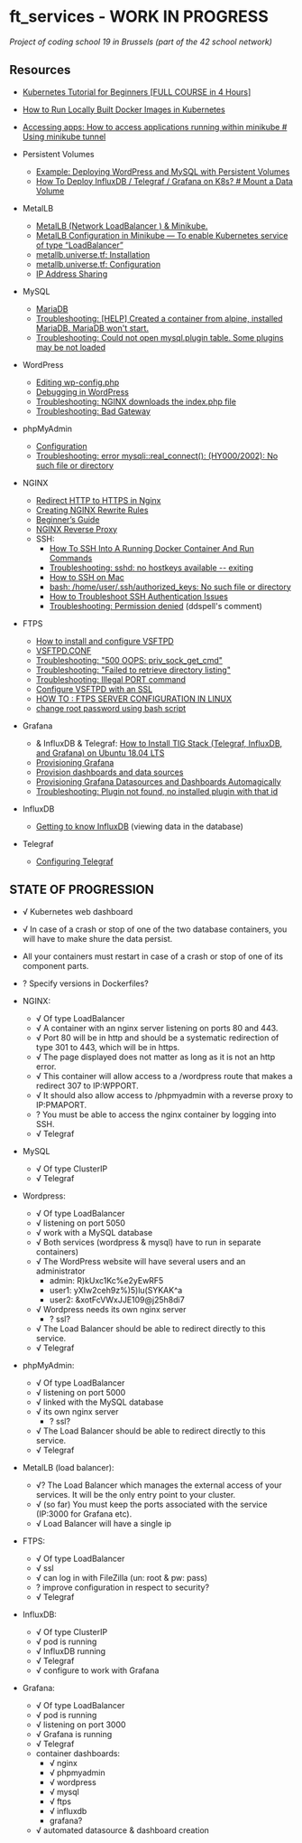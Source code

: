 # ft_services - WORK IN PROGRESS
_Project of coding school 19 in Brussels (part of the 42 school network)_

## Resources
- [Kubernetes Tutorial for Beginners [FULL COURSE in 4 Hours]](https://www.youtube.com/watch?v=X48VuDVv0do)

- [How to Run Locally Built Docker Images in Kubernetes](https://medium.com/swlh/how-to-run-locally-built-docker-images-in-kubernetes-b28fbc32cc1d)
- [Accessing apps: How to access applications running within minikube # Using minikube tunnel](https://minikube.sigs.k8s.io/docs/handbook/accessing/#using-minikube-tunnel)

- Persistent Volumes
	- [Example: Deploying WordPress and MySQL with Persistent Volumes](https://kubernetes.io/docs/tutorials/stateful-application/mysql-wordpress-persistent-volume/)
	- [How To Deploy InfluxDB / Telegraf / Grafana on K8s? # Mount a Data Volume](https://octoperf.com/blog/2019/09/19/kraken-kubernetes-influxdb-grafana-telegraf/#mount-a-data-volume)

- MetalLB
	- [MetalLB (Network LoadBalancer ) & Minikube.](https://medium.com/@shoaib_masood/metallb-network-loadbalancer-minikube-335d846dfdbe)
	- [MetalLB Configuration in Minikube — To enable Kubernetes service of type “LoadBalancer”](https://medium.com/faun/metallb-configuration-in-minikube-to-enable-kubernetes-service-of-type-loadbalancer-9559739787df)
	- [metallb.universe.tf: Installation](https://metallb.universe.tf/installation/)
	- [metallb.universe.tf: Configuration](https://metallb.universe.tf/configuration/)
	- [IP Address Sharing](https://metallb.universe.tf/usage/#ip-address-sharing)

- MySQL
	- [MariaDB](https://wiki.alpinelinux.org/wiki/MariaDB)
	- [Troubleshooting: [HELP] Created a container from alpine, installed MariaDB. MariaDB won't start.](https://www.reddit.com/r/docker/comments/3ucc8y/help_created_a_container_from_alpine_installed/)
	- [Troubleshooting: Could not open mysql.plugin table. Some plugins may be not loaded](https://stackoverflow.com/questions/34198735/could-not-open-mysql-plugin-table-some-plugins-may-be-not-loaded)

- WordPress
	- [Editing wp-config.php](https://wordpress.org/support/article/editing-wp-config-php/#set-database-host)
	- [Debugging in WordPress](https://wordpress.org/support/article/debugging-in-wordpress/)
	- [Troubleshooting: NGINX downloads the index.php file](https://stackoverflow.com/questions/25591040/nginx-serves-php-files-as-downloads-instead-of-executing-them)
	- [Troubleshooting: Bad Gateway](https://medium.com/@armno/til-fixing-http-502-bad-gateway-error-nginx-wordpress-a591be919adf)

- phpMyAdmin
	- [Configuration](https://docs.phpmyadmin.net/en/latest/config.html)
	- [Troubleshooting: error mysqli::real_connect(): (HY000/2002): No such file or directory](https://stackoverflow.com/questions/29928109/getting-error-mysqlireal-connect-hy000-2002-no-such-file-or-directory-wh)

- NGINX
	- [Redirect HTTP to HTTPS in Nginx](https://linuxize.com/post/redirect-http-to-https-in-nginx/#:~:text=The%20preferred%20method%20to%20redirect,unpredictable%20behavior%20of%20the%20server.)
	- [Creating NGINX Rewrite Rules](https://www.nginx.com/blog/creating-nginx-rewrite-rules/)
	- [Beginner’s Guide](http://nginx.org/en/docs/beginners_guide.html)
	- [NGINX Reverse Proxy](https://docs.nginx.com/nginx/admin-guide/web-server/reverse-proxy/)
	- SSH:
		- [How To SSH Into A Running Docker Container And Run Commands](https://phoenixnap.com/kb/how-to-ssh-into-docker-container)
		- [Troubleshooting: sshd: no hostkeys available -- exiting](https://www.garron.me/en/linux/sshd-no-hostkeys-available-exiting.html)
		- [How to SSH on Mac](https://www.servermania.com/kb/articles/ssh-mac/)
		- [bash: /home/user/.ssh/authorized_keys: No such file or directory](https://askubuntu.com/questions/466549/bash-home-user-ssh-authorized-keys-no-such-file-or-directory)
		- [How to Troubleshoot SSH Authentication Issues](https://www.digitalocean.com/docs/droplets/resources/troubleshooting-ssh/authentication/#:~:text=Make%20sure%20the%20authorized_keys%20file,properly%20configured%20for%20the%20session.)
		- [Troubleshooting: Permission denied](https://www.digitalocean.com/community/questions/ssh-copy-id-not-working-permission-denied-publickey) (ddspell's comment)

- FTPS
	- [How to install and configure VSFTPD](https://www.howtoforge.com/tutorial/how-to-install-and-configure-vsftpd/)
	- [VSFTPD.CONF](http://vsftpd.beasts.org/vsftpd_conf.html)
	- [Troubleshooting: "500 OOPS: priv_sock_get_cmd"](https://www.liquidweb.com/kb/error-500-oops-priv_sock_get_cmd-on-fedora-20-solved/)
	- [Troubleshooting: "Failed to retrieve directory listing"](https://serverfault.com/questions/555541/failed-to-retrieve-directory-listing-in-filezilla-connecting-to-vsftpd)
	- [Troubleshooting: Illegal PORT command](https://askubuntu.com/questions/358603/vsftpd-illegal-port-command)
	- [Configure VSFTPD with an SSL](https://www.liquidweb.com/kb/configure-vsftpd-ssl/)
	- [HOW TO : FTPS SERVER CONFIGURATION IN LINUX](https://www.linuxnix.com/ftps-server-configuration/)
	- [change root password using bash script](https://stackoverflow.com/questions/52211476/change-root-password-using-bash-script)

- Grafana
	- & InfluxDB & Telegraf: [How to Install TIG Stack (Telegraf, InfluxDB, and Grafana) on Ubuntu 18.04 LTS](https://www.howtoforge.com/tutorial/how-to-install-tig-stack-telegraf-influxdb-and-grafana-on-ubuntu-1804/)
	- [Provisioning Grafana](https://grafana.com/docs/grafana/latest/administration/provisioning/)
	- [Provision dashboards and data sources](https://grafana.com/tutorials/provision-dashboards-and-data-sources/#1)
	- [Provisioning Grafana Datasources and Dashboards Automagically](https://blog.56k.cloud/provisioning-grafana-datasources-and-dashboards-automagically/)
	- [Troubleshooting: Plugin not found, no installed plugin with that id](https://community.grafana.com/t/plugin-not-found-no-installed-plugin-with-that-id/26646)

- InfluxDB
	- [Getting to know InfluxDB](https://oznetnerd.com/2017/06/11/getting-know-influxdb/) (viewing data in the database)

- Telegraf
	- [Configuring Telegraf](https://docs.influxdata.com/telegraf/v1.17/administration/configuration/)

## STATE OF PROGRESSION

- √ Kubernetes web dashboard
- √ In case of a crash or stop of one of the two database containers, you will have to make shure the data persist.
- All your containers must restart in case of a crash or stop of one of its component parts.

- ? Specify versions in Dockerfiles?

- NGINX:
	- √ Of type LoadBalancer
	- √ A container with an nginx server listening on ports 80 and 443.
	- √ Port 80 will be in http and should be a systematic redirection of type 301 to 443, which will be in https.
	- √ The page displayed does not matter as long as it is not an http error.
	- √ This container will allow access to a /wordpress route that makes a redirect 307 to IP:WPPORT.
	- √ It should also allow access to /phpmyadmin with a reverse proxy to IP:PMAPORT.
	- ? You must be able to access the nginx container by logging into SSH.
	- √ Telegraf

- MySQL
	- √ Of type ClusterIP
	- √ Telegraf

- Wordpress:
	- √ Of type LoadBalancer
	- √ listening on port 5050
	- √ work with a MySQL database
	- √ Both services (wordpress & mysql) have to run in separate containers)
	- √ The WordPress website will have several users and an administrator
		- admin: R)kUxc1Kc%e2yEwRF5
		- user1: yXIw2ceh9z%)5)lu(SYKAK^a
		- user2: &xotFcVWxJJE109@j25h8di7
	- √ Wordpress needs its own nginx server
		- ? ssl?
	- √ The Load Balancer should be able to redirect directly to this service.
	- √ Telegraf

- phpMyAdmin:
	- √ Of type LoadBalancer
	- √ listening on port 5000
	- √ linked with the MySQL database
	- √ its own nginx server
		- ? ssl?
	- √ The Load Balancer should be able to redirect directly to this service.
	- √ Telegraf

- MetalLB (load balancer):
	- √? The Load Balancer which manages the external access of your services. It will be the only entry point to your cluster.
	- √ (so far) You must keep the ports associated with the service (IP:3000 for Grafana etc).
	- √ Load Balancer will have a single ip

- FTPS:
	- √ Of type LoadBalancer
	- √ ssl
	- √ can log in with FileZilla (un: root & pw: pass)
	- ? improve configuration in respect to security?
	- √ Telegraf
	
- InfluxDB:
	- √ Of type ClusterIP
	- √ pod is running
	- √ InfluxDB running
	- √ Telegraf
	- √ configure to work with Grafana

- Grafana:
	- √ Of type LoadBalancer
	- √ pod is running
	- √ listening on port 3000
	- √ Grafana is running
	- √ Telegraf
	- container dashboards:
		- √ nginx
		- √ phpmyadmin
		- √ wordpress
		- √ mysql
		- √ ftps
		- √ influxdb
		- grafana?
	- √ automated datasource & dashboard creation
